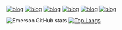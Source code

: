[![blog](https://img.shields.io/badge/WhatsApp-25D366?style=for-the-badge&logo=whatsapp&logoColor=white)](zapzap)
[![blog](https://img.shields.io/badge/Gmail-E34131?style=for-the-badge&logo=gmail&logoColor=white)](gmail)
[![blog](https://img.shields.io/badge/LinkedIn-0366c3?style=for-the-badge&logo=linkedin&logoColor=white)](linkdim)
[![blog](https://img.shields.io/badge/HTML-e96228?style=for-the-badge&logo=html5&logoColor=white)](HTML)
[![blog](https://img.shields.io/badge/CSS-2862e9?&style=for-the-badge&logo=css3&logoColor=white)](CSS)
[![blog](https://img.shields.io/badge/JavaScript-f7d620?style=for-the-badge&logo=javascript&logoColor=black)](Javascript)

![Emerson GitHub stats](https://github-readme-stats.vercel.app/api?username=emslima&show_icons=true&theme=Showing)
[![Top Langs](https://github-readme-stats.vercel.app/api/top-langs/?username=emslima&layout=compact)](https://github.com/anuraghazra/github-readme-stats)
